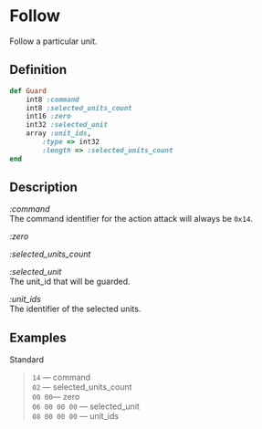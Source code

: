 # Follow

Follow a particular unit.  

## Definition

```ruby
def Guard
	int8 :command 
	int8 :selected_units_count
	int16 :zero
	int32 :selected_unit
	array :unit_ids,
		:type => int32
		:length => :selected_units_count
end
```

## Description

*:command*  
The command identifier for the action attack will always be `0x14`.

*:zero*

*:selected_units_count*  

*:selected_unit*  
The unit_id that will be guarded.  

*:unit_ids*  
The identifier of the selected units.

## Examples

Standard

>`14` &mdash; command  
>`02` &mdash; selected_units_count  
>`00 00`&mdash; zero  
>`06 00 00 00` &mdash; selected_unit  
>`08 00 00 00` &mdash; unit_ids